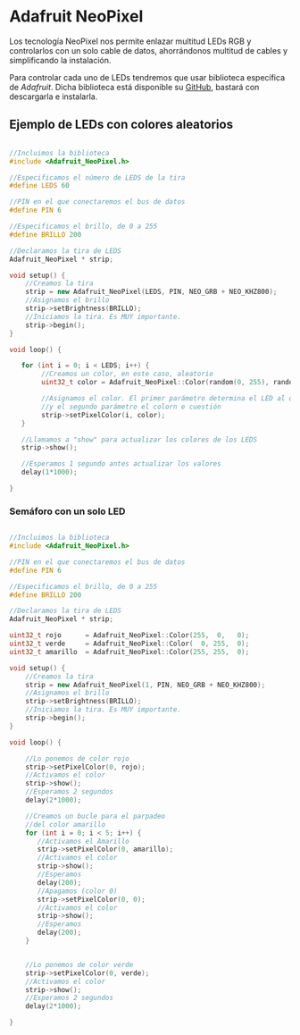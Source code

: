 # Adafruit NeoPixel

Los tecnología NeoPixel nos permite enlazar multitud LEDs RGB y controlarlos con un solo cable de datos, ahorrándonos
multitud de cables y simplificando la instalación.

Para controlar cada uno de LEDs tendremos que usar biblioteca específica de _Adafruit_. Dicha biblioteca está disponible
su [GitHub][1], bastará con descargarla e instalarla.


## Ejemplo de LEDs con colores aleatorios

````c++

//Incluimos la biblioteca
#include <Adafruit_NeoPixel.h>

//Especificamos el número de LEDS de la tira
#define LEDS 60

//PIN en el que conectaremos el bus de datos
#define PIN 6

//Especificamos el brillo, de 0 a 255
#define BRILLO 200

//Declaramos la tira de LEDS
Adafruit_NeoPixel * strip;

void setup() {
    //Creamos la tira
    strip = new Adafruit_NeoPixel(LEDS, PIN, NEO_GRB + NEO_KHZ800);
    //Asignamos el brillo
    strip->setBrightness(BRILLO);
    //Iniciamos la tira. Es MUY importante.
    strip->begin();
}

void loop() {

   for (int i = 0; i < LEDS; i++) {
        //Creamos un color, en este caso, aleatorio
        uint32_t color = Adafruit_NeoPixel::Color(random(0, 255), random(0, 255), random(0, 255));

        //Asignamos el color. El primer parámetro determina el LED al que le asignamos el color
        //y el segundo parámetro el colorn e cuestión
        strip->setPixelColor(i, color);
   }

   //Llamamos a "show" para actualizar los colores de los LEDS
   strip->show();

   //Esperamos 1 segundo antes actualizar los valores
   delay(1*1000);

}

````

### Semáforo con un solo LED



````c++

//Incluimos la biblioteca
#include <Adafruit_NeoPixel.h>

//PIN en el que conectaremos el bus de datos
#define PIN 6

//Especificamos el brillo, de 0 a 255
#define BRILLO 200

//Declaramos la tira de LEDS
Adafruit_NeoPixel * strip;

uint32_t rojo      = Adafruit_NeoPixel::Color(255,  0,   0);
uint32_t verde     = Adafruit_NeoPixel::Color(  0, 255,  0);
uint32_t amarillo  = Adafruit_NeoPixel::Color(255, 255,  0);

void setup() {
    //Creamos la tira
    strip = new Adafruit_NeoPixel(1, PIN, NEO_GRB + NEO_KHZ800);
    //Asignamos el brillo
    strip->setBrightness(BRILLO);
    //Iniciamos la tira. Es MUY importante.
    strip->begin();
}

void loop() {

    //Lo ponemos de color rojo
    strip->setPixelColor(0, rojo);
    //Activamos el color
    strip->show();
    //Esperamos 2 segundos
    delay(2*1000);

    //Creamos un bucle para el parpadeo
    //del color amarillo
    for (int i = 0; i < 5; i++) {
       //Activamos el Amarillo
       strip->setPixelColor(0, amarillo);
       //Activamos el color
       strip->show();
       //Esperamos
       delay(200);
       //Apagamos (color 0)
       strip->setPixelColor(0, 0);
       //Activamos el color
       strip->show();
       //Esperamos
       delay(200);
    }


    //Lo ponemos de color verde
    strip->setPixelColor(0, verde);
    //Activamos el color
    strip->show();
    //Esperamos 2 segundos
    delay(2*1000);

}

````


[1]: https://github.com/adafruit/Adafruit_NeoPixel